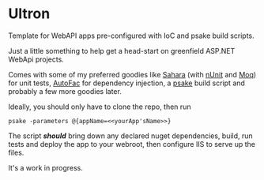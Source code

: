 # Ultron
Template for WebAPI apps pre-configured with IoC and psake build scripts.

Just a little something to help get a head-start on greenfield ASP.NET WebApi projects.

Comes with some of my preferred goodies like [Sahara](https://www.nuget.org/packages/Sahara/) (with [nUnit](https://www.nuget.org/packages/NUnit/) and [Moq](http://www.moqthis.com/)) for unit tests, [AutoFac](http://autofac.org/) for dependency injection, a [psake](https://github.com/psake/psake) build script and probably a few more goodies later.

Ideally, you should only have to clone the repo, then run 

`psake -parameters @{appName=<<yourApp'sName>>}`

The script **_should_** bring down any declared nuget dependencies, build, run tests and deploy the app to your webroot, then configure IIS to serve up the files.

It's a work in progress.
